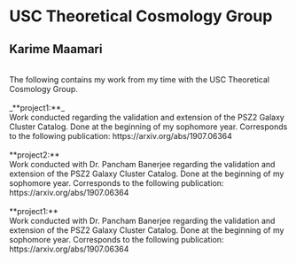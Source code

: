 USC Theoretical Cosmology Group
===============================
Karime Maamari
--------------
<br>
The following contains my work from my time with the USC Theoretical Cosmology Group.
<br><br>
_**project1:**_<br>
Work conducted regarding the validation and extension of the PSZ2 Galaxy Cluster Catalog. Done at the beginning of my sophomore year. Corresponds to the following publication: https://arxiv.org/abs/1907.06364
<br><br>
**project2:**<br>
Work conducted with Dr. Pancham Banerjee regarding the validation and extension of the PSZ2 Galaxy Cluster Catalog. Done at the beginning of my sophomore year. Corresponds to the following publication: https://arxiv.org/abs/1907.06364
<br><br>
**project1:**<br>
Work conducted with Dr. Pancham Banerjee regarding the validation and extension of the PSZ2 Galaxy Cluster Catalog. Done at the beginning of my sophomore year. Corresponds to the following publication: https://arxiv.org/abs/1907.06364

